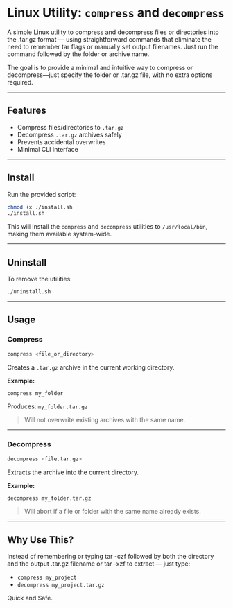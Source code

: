 # Linux Utility: `compress` and `decompress`

A simple Linux utility to compress and decompress files or directories into the .tar.gz format — using straightforward commands that eliminate the need to remember tar flags or manually set output filenames. Just run the command followed by the folder or archive name.

The goal is to provide a minimal and intuitive way to compress or decompress—just specify the folder or .tar.gz file, with no extra options required.

---

## Features

- Compress files/directories to `.tar.gz`
- Decompress `.tar.gz` archives safely
- Prevents accidental overwrites
- Minimal CLI interface

---

## Install

Run the provided script:

```bash
chmod +x ./install.sh
./install.sh
```

This will install the `compress` and `decompress` utilities to `/usr/local/bin`, making them available system-wide.

---

## Uninstall

To remove the utilities:

```bash
./uninstall.sh
```

---

## Usage

### Compress

```bash
compress <file_or_directory>
```

Creates a `.tar.gz` archive in the current working directory.

**Example:**

```bash
compress my_folder
```

Produces: `my_folder.tar.gz`

> Will not overwrite existing archives with the same name.

---

### Decompress

```bash
decompress <file.tar.gz>
```

Extracts the archive into the current directory.

**Example:**

```bash
decompress my_folder.tar.gz
```

> Will abort if a file or folder with the same name already exists.

---

## Why Use This?

Instead of remembering or typing tar -czf followed by both the directory and the output .tar.gz filename or tar -xzf to extract — just type:

- `compress my_project`
- `decompress my_project.tar.gz`

Quick and Safe.
